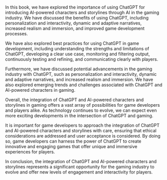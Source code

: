 
In this book, we have explored the importance of using ChatGPT for introducing AI-powered characters and storylines through AI in the gaming industry. We have discussed the benefits of using ChatGPT, including personalization and interactivity, dynamic and adaptive narratives, increased realism and immersion, and improved game development processes.

We have also explored best practices for using ChatGPT in game development, including understanding the strengths and limitations of ChatGPT, developing a clear use case, monitoring and filtering output, continuously testing and refining, and communicating clearly with players.

Furthermore, we have discussed potential advancements in the gaming industry with ChatGPT, such as personalization and interactivity, dynamic and adaptive narratives, and increased realism and immersion. We have also explored emerging trends and challenges associated with ChatGPT and AI-powered characters in gaming.

Overall, the integration of ChatGPT and AI-powered characters and storylines in gaming offers a vast array of possibilities for game developers and players alike. As technology continues to evolve, we can expect even more exciting developments in the intersection of ChatGPT and gaming.

It is important for game developers to approach the integration of ChatGPT and AI-powered characters and storylines with care, ensuring that ethical considerations are addressed and user acceptance is considered. By doing so, game developers can harness the power of ChatGPT to create innovative and engaging games that offer unique and immersive experiences for players.

In conclusion, the integration of ChatGPT and AI-powered characters and storylines represents a significant opportunity for the gaming industry to evolve and offer new levels of engagement and interactivity for players.
